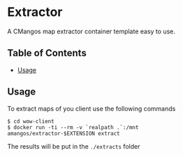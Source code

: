 # Extractor

A CMangos map extractor container template easy to use.

## Table of Contents

- [Usage](#usage)

## Usage

To extract maps of you client use the following commands

```
$ cd wow-client
$ docker run -ti --rm -v `realpath .`:/mnt amangos/extractor-$EXTENSION extract
```

The results will be put in the `./extracts` folder